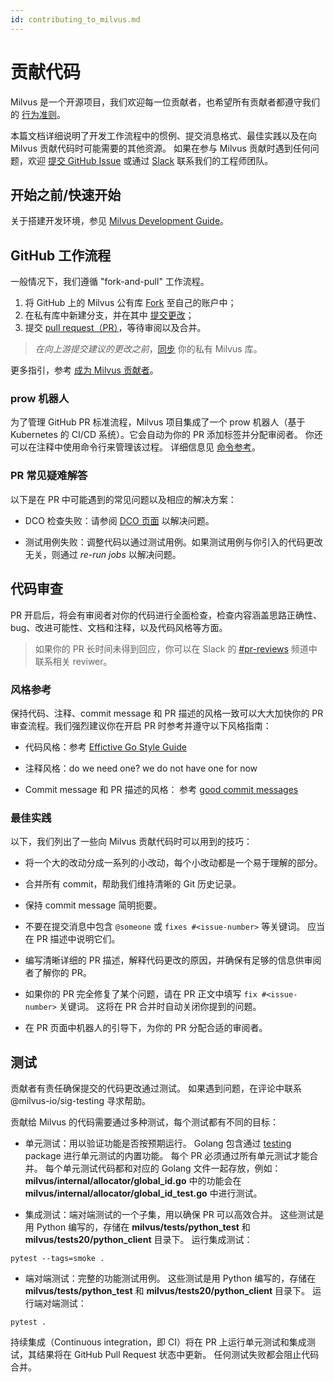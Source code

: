 ```yaml
---
id: contributing_to_milvus.md
---
```


# 贡献代码

Milvus 是一个开源项目，我们欢迎每一位贡献者，也希望所有贡献者都遵守我们的 [行为准则](code_of_conduct.md)。

本篇文档详细说明了开发工作流程中的惯例、提交消息格式、最佳实践以及在向 Milvus 贡献代码时可能需要的其他资源。 如果在参与 Milvus 贡献时遇到任何问题，欢迎 [提交 GitHub Issue](https://github.com/milvus-io/community/issues/new) 或通过 [Slack](https://join.slack.com/t/milvusio/shared_invite/zt-e0u4qu3k-bI2GDNys3ZqX1YCJ9OM~GQ) 联系我们的工程师团队。

## 开始之前/快速开始

关于搭建开发环境，参见 [Milvus Development Guide](https://github.com/milvus-io/milvus/blob/master/DEVELOPMENT.md)。

## GitHub 工作流程

一般情况下，我们遵循 "fork-and-pull" 工作流程。

1. 将 GitHub 上的 Milvus 公有库 [Fork](https://docs.github.com/en/free-pro-team@latest/github/getting-started-with-github/fork-a-repo) 至自己的账户中；
2. 在私有库中新建分支，并在其中 [提交更改](https://docs.github.com/en/free-pro-team@latest/github/collaborating-with-issues-and-pull-requests/committing-changes-to-a-pull-request-branch-created-from-a-fork)；
3. 提交 [pull request（PR）](https://docs.github.com/en/free-pro-team@latest/github/collaborating-with-issues-and-pull-requests/about-pull-requests)，等待审阅以及合并。

> *在向上游提交建议的更改之前*，[同步](https://docs.github.com/en/free-pro-team@latest/github/getting-started-with-github/fork-a-repo#keep-your-fork-synced) 你的私有 Milvus 库。

更多指引，参考 [成为 Milvus 贡献者](making_your_first_contributions.md)。

### prow 机器人

为了管理 GitHub PR 标准流程，Milvus 项目集成了一个 prow 机器人（基于 Kubernetes 的 CI/CD 系统）。它会自动为你的 PR 添加标签并分配审阅者。 你还可以在注释中使用命令行来管理该过程。 详细信息见 [命令参考](https://prow.zilliz.cc/command-help)。

### PR 常见疑难解答

以下是在 PR 中可能遇到的常见问题以及相应的解决方案：

- DCO 检查失败：请参阅 [DCO 页面](https://github.com/apps/dco) 以解决问题。

- 测试用例失败：调整代码以通过测试用例。如果测试用例与你引入的代码更改无关，则通过 *re-run jobs* 以解决问题。

## 代码审查

PR 开启后，将会有审阅者对你的代码进行全面检查，检查内容涵盖思路正确性、bug、改进可能性、文档和注释，以及代码风格等方面。

> 如果你的 PR 长时间未得到回应，你可以在 Slack 的 [#pr-reviews](https://milvusio.slack.com/messages/pr-reviews) 频道中联系相关 reviwer。

### 风格参考

保持代码、注释、commit message 和 PR 描述的风格一致可以大大加快你的 PR 审查流程。我们强烈建议你在开启 PR 时参考并遵守以下风格指南：

- 代码风格：参考 [Effictive Go Style Guide](https://golang.org/doc/effective_go)

- 注释风格：do we need one? we do not have one for now

- Commit message 和 PR 描述的风格： 参考 [good commit messages](https://chris.beams.io/posts/git-commit)

### 最佳实践

以下，我们列出了一些向 Milvus 贡献代码时可以用到的技巧：

- 将一个大的改动分成一系列的小改动，每个小改动都是一个易于理解的部分。

- 合并所有 commit，帮助我们维持清晰的 Git 历史记录。

- 保持 commit message 简明扼要。

- 不要在提交消息中包含 `@someone` 或 `fixes #<issue-number>` 等关键词。 应当在 PR 描述中说明它们。

- 编写清晰详细的 PR 描述，解释代码更改的原因，并确保有足够的信息供审阅者了解你的 PR。

- 如果你的 PR 完全修复了某个问题，请在 PR 正文中填写 `fix #<issue-number>` 关键词。 这将在 PR 合并时自动关闭你提到的问题。

- 在 PR 页面中机器人的引导下，为你的 PR 分配合适的审阅者。

## 测试

贡献者有责任确保提交的代码更改通过测试。 如果遇到问题，在评论中联系 @milvus-io/sig-testing 寻求帮助。

贡献给 Milvus 的代码需要通过多种测试，每个测试都有不同的目标：

- 单元测试：用以验证功能是否按预期运行。 Golang 包含通过 [testing](https://golang.org/pkg/testing/) package 进行单元测试的内置功能。 每个 PR 必须通过所有单元测试才能合并。 每个单元测试代码都和对应的 Golang 文件一起存放，例如：**milvus/internal/allocator/global_id.go** 中的功能会在**milvus/internal/allocator/global_id_test.go** 中进行测试。

- 集成测试：端对端测试的一个子集，用以确保 PR 可以高效合并。 这些测试是用 Python 编写的，存储在 **milvus/tests/python_test** 和 **milvus/tests20/python_client** 目录下。 运行集成测试：

```
pytest --tags=smoke .
```

- 端对端测试：完整的功能测试用例。 这些测试是用 Python 编写的，存储在 **milvus/tests/python_test** 和 **milvus/tests20/python_client** 目录下。 运行端对端测试：

```
pytest .
```

持续集成（Continuous integration，即 CI）将在 PR 上运行单元测试和集成测试，其结果将在 GitHub Pull Request 状态中更新。 任何测试失败都会阻止代码合并。
